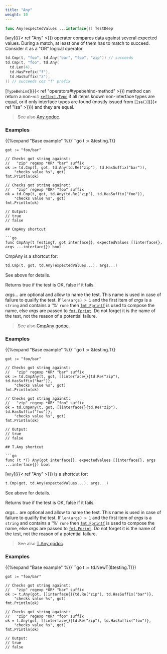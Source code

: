 ```yaml
---
title: "Any"
weight: 10
---
```


```go
func Any(expectedValues ...interface{}) TestDeep
```

[`Any`]({{< ref "Any" >}}) operator compares data against several expected values. During
a match, at least one of them has to match to succeed. Consider it
as a "OR" logical operator.

```go
td.Cmp(t, "foo", td.Any("bar", "foo", "zip")) // succeeds
td.Cmp(t, "foo", td.Any(
  td.Len(4),
  td.HasPrefix("f"),
  td.HasSuffix("z"),
)) // succeeds coz "f" prefix
```

[`TypeBehind`]({{< ref "operators#typebehind-method" >}}) method can return a non-`nil` [`reflect.Type`](https://pkg.go.dev/reflect/#Type) if all items
known non-interface types are equal, or if only interface types
are found (mostly issued from [`Isa()`]({{< ref "Isa" >}})) and they are equal.


> See also [<i class='fas fa-book'></i> Any godoc](https://pkg.go.dev/github.com/maxatome/go-testdeep/td#Any).

### Examples

{{%expand "Base example" %}}```go
	t := &testing.T{}

	got := "foo/bar"

	// Checks got string against:
	//   "zip" regexp *OR* "bar" suffix
	ok := td.Cmp(t, got, td.Any(td.Re("zip"), td.HasSuffix("bar")),
		"checks value %s", got)
	fmt.Println(ok)

	// Checks got string against:
	//   "zip" regexp *OR* "foo" suffix
	ok = td.Cmp(t, got, td.Any(td.Re("zip"), td.HasSuffix("foo")),
		"checks value %s", got)
	fmt.Println(ok)

	// Output:
	// true
	// false

```{{% /expand%}}
## CmpAny shortcut

```go
func CmpAny(t TestingT, got interface{}, expectedValues []interface{}, args ...interface{}) bool
```

CmpAny is a shortcut for:

```go
td.Cmp(t, got, td.Any(expectedValues...), args...)
```

See above for details.

Returns true if the test is OK, false if it fails.

*args...* are optional and allow to name the test. This name is
used in case of failure to qualify the test. If `len(args) > 1` and
the first item of *args* is a `string` and contains a '%' `rune` then
[`fmt.Fprintf`](https://pkg.go.dev/fmt/#Fprintf) is used to compose the name, else *args* are passed to
[`fmt.Fprint`](https://pkg.go.dev/fmt/#Fprint). Do not forget it is the name of the test, not the
reason of a potential failure.


> See also [<i class='fas fa-book'></i> CmpAny godoc](https://pkg.go.dev/github.com/maxatome/go-testdeep/td#CmpAny).

### Examples

{{%expand "Base example" %}}```go
	t := &testing.T{}

	got := "foo/bar"

	// Checks got string against:
	//   "zip" regexp *OR* "bar" suffix
	ok := td.CmpAny(t, got, []interface{}{td.Re("zip"), td.HasSuffix("bar")},
		"checks value %s", got)
	fmt.Println(ok)

	// Checks got string against:
	//   "zip" regexp *OR* "foo" suffix
	ok = td.CmpAny(t, got, []interface{}{td.Re("zip"), td.HasSuffix("foo")},
		"checks value %s", got)
	fmt.Println(ok)

	// Output:
	// true
	// false

```{{% /expand%}}
## T.Any shortcut

```go
func (t *T) Any(got interface{}, expectedValues []interface{}, args ...interface{}) bool
```

[`Any`]({{< ref "Any" >}}) is a shortcut for:

```go
t.Cmp(got, td.Any(expectedValues...), args...)
```

See above for details.

Returns true if the test is OK, false if it fails.

*args...* are optional and allow to name the test. This name is
used in case of failure to qualify the test. If `len(args) > 1` and
the first item of *args* is a `string` and contains a '%' `rune` then
[`fmt.Fprintf`](https://pkg.go.dev/fmt/#Fprintf) is used to compose the name, else *args* are passed to
[`fmt.Fprint`](https://pkg.go.dev/fmt/#Fprint). Do not forget it is the name of the test, not the
reason of a potential failure.


> See also [<i class='fas fa-book'></i> T.Any godoc](https://pkg.go.dev/github.com/maxatome/go-testdeep/td#T.Any).

### Examples

{{%expand "Base example" %}}```go
	t := td.NewT(&testing.T{})

	got := "foo/bar"

	// Checks got string against:
	//   "zip" regexp *OR* "bar" suffix
	ok := t.Any(got, []interface{}{td.Re("zip"), td.HasSuffix("bar")},
		"checks value %s", got)
	fmt.Println(ok)

	// Checks got string against:
	//   "zip" regexp *OR* "foo" suffix
	ok = t.Any(got, []interface{}{td.Re("zip"), td.HasSuffix("foo")},
		"checks value %s", got)
	fmt.Println(ok)

	// Output:
	// true
	// false

```{{% /expand%}}
